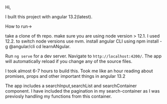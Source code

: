 Hi,

I built this project with angular 13.2(latest).

How to run->

take a clone of th repo.
make sure you are using node version > 12.1. I used 12.2.
to switch node versions use nvm.
install angular CLI using npm install -g @angular/cli
cd learnANgular.

Run `ng serve` for a dev server. Navigate to `http://localhost:4200/`. The app will automatically reload if you change any of the source files.


I took almost 6-7 hours to build this.
Took me like an hour reading about promises, props and other important things in angular 13.2

The app includes a searchInput,searchList and searchContainer component.
I have included the pagination in my search-container as I was previosly handling my functions from this container.
